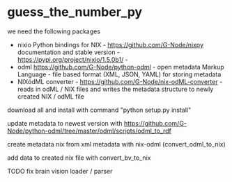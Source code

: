 # guess_the_number_py

we need the following packages 
- nixio Python bindings for NIX - https://github.com/G-Node/nixpy documentation and stable version  - https://pypi.org/project/nixio/1.5.0b1/ - 
- odml https://github.com/G-Node/python-odml - open metadata Markup Language - file based format (XML, JSON, YAML) for storing metadata
- NIXódML converter - https://github.com/G-Node/nix-odML-converter - reads in odML / NIX files and writes the metadata structure to newly created NIX / odML file

download all and install with command "python setup.py install"

update metadata to newest version  with https://github.com/G-Node/python-odml/tree/master/odml/scripts/odml_to_rdf 

create metadata nix from xml metadata with nix-odml (convert_odml_to_nix)  

add data to created nix file with convert_bv_to_nix

TODO fix brain vision loader / parser
